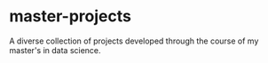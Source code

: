 # master-projects
A diverse collection of projects developed through the course of my master's in data science.
